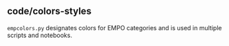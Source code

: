 ## code/colors-styles

`empcolors.py` designates colors for EMPO categories and is used in multiple scripts and notebooks.
